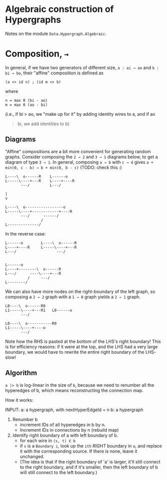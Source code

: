 # Algebraic construction of Hypergraphs

Notes on the module `Data.Hypergraph.Algebraic`.

# Composition, `→`

In general, if we have two generators of different size,
`a : ai → ao` and `b : bi → bo`,
their "affine" composition is defined as

    (a <> id n) ; (id m <> b)

where

    n = max 0 (bi - ao)
    m = max 0 (ao - bi)

(i.e., if bi > ao, we "make up for it" by adding identity wires to a, and if ao
> bi, we add identities to b)

## Diagrams

"Affine" compositions are a bit more convenient for generating random graphs.
Consider composing the `2 → 2` and `3 → 1` diagrams below, to get a diagram of
type `3 → 1`.
In general, composing `a → b` with `c → d` gives
`a + min(0, c - b) → b + min(0, b - c)` (TODO: check this :)

    L----\  o------R    L------o
    L-----\----+---R    L----+----R
           ---/         L---/

    |
    v

    L----\  o-----------------o
    L-----\----+------------+----R
           ---/      ------/
                    /
    L--------------/


In the reverse case:

    L------o        L----\  o------R
    L----+----R     L-----\----+---R
    L---/                  ---/


    L------o
    L----+--------\  o------R
    L---/      ----\----+---R
              /     ---/
    L--------/

We can also have more nodes on the right-boundary of the left graph, so
composing a `2 → 2` graph with a `1 → 0` graph yields a `2 → 1` graph.

    L0----\  o------R0
    L1-----\----+---R1   L0------o
           ---/

    L0----\  o-----------R0
    L1-----\----+----o
           ---/

Note how the RHS is pasted at the *bottom* of the LHS's right boundary!
This is for efficiency reasons: if it were at the top, and the LHS had a very
large boundary, we would have to rewrite the entire right boundary of the LHS-
slow!

## Algorithm

`a |> b` is log-linear in the size of `b`, because we need to renumber all the
hyperedges of b, which means reconstructing the connection map.

How it works:

INPUT:
  a: a hypergraph, with nextHyperEdgeId = n
  b: a hypergraph

1. Renumber b
    - increment IDs of all hyperedges in b by n.
    - Increment IDs in connections by n (rebuild map)
2. Identify right boundary of a with left boundary of b.
    - for each wire in `(s, t) ∈ b`
    - if `s` is a `Boundary i`, look up the `ith` *RIGHT* boundary in `a`, and
      replace it with the corresponding source. If there is none, leave it
      unchanged.
    - (The idea is that if the right boundary of 'a' is larger, it'll still
      connect to the right boundary, and if it's smaller, then the left
      boundary of b will still connect to the left boundary.)
